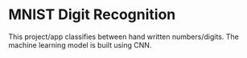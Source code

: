 # MNIST Digit Recognition

This project/app classifies between hand written numbers/digits. The machine learning model is built using CNN.
